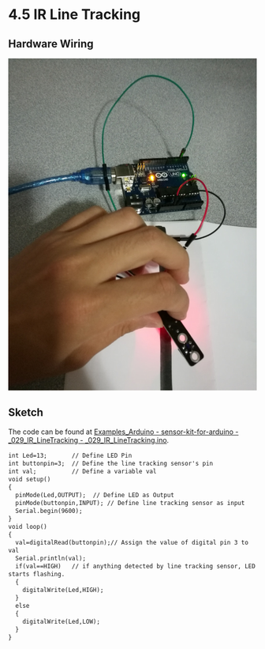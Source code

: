 # 4.5 IR Line Tracking

## Hardware Wiring
![Image](../../Examples/sensor-kit-for-arduino/029_ir_linetracking.jpg)

## Sketch
The code can be found at [Examples_Arduino - sensor-kit-for-arduino - _029_IR_LineTracking - _029_IR_LineTracking.ino](https://github.com/LongerVisionRobot/Examples_Arduino/blob/master/sensor-kit-for-arduino/_029_IR_LineTracking/_029_IR_LineTracking.ino).
```
int Led=13;       // Define LED Pin
int buttonpin=3;  // Define the line tracking sensor's pin
int val;          // Define a variable val
void setup()
{
  pinMode(Led,OUTPUT);  // Define LED as Output
  pinMode(buttonpin,INPUT); // Define line tracking sensor as input
  Serial.begin(9600);
}
void loop()
{
  val=digitalRead(buttonpin);// Assign the value of digital pin 3 to val
  Serial.println(val);
  if(val==HIGH)   // if anything detected by line tracking sensor, LED starts flashing.
  {
    digitalWrite(Led,HIGH);
  }
  else
  {
    digitalWrite(Led,LOW);
  }
}
```